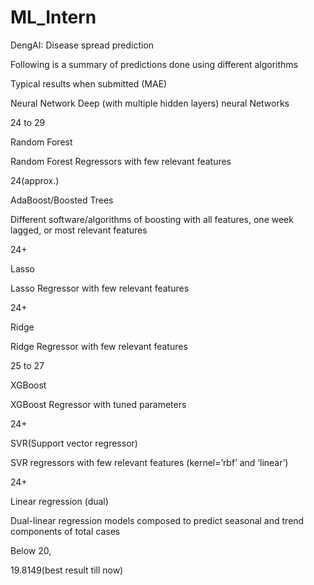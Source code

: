 # ML_Intern
DengAI: Disease spread prediction



Following is a summary of predictions done using different algorithms



Typical results when submitted (MAE)



Neural Network
Deep (with multiple hidden layers) neural Networks

24 to 29

Random Forest

Random Forest Regressors with few relevant features

24(approx.)

AdaBoost/Boosted Trees

Different software/algorithms of boosting with all features, one week lagged, or most
relevant features

24+

Lasso

Lasso Regressor with few relevant features

24+

Ridge

Ridge Regressor with few relevant features

25 to 27

XGBoost

XGBoost Regressor with tuned parameters

24+

SVR(Support vector regressor)

SVR regressors with few relevant features (kernel=’rbf’ and ‘linear’)

24+

Linear regression (dual)

Dual-linear regression models composed to predict seasonal and trend components of total cases


Below 20,

19.8149(best result till now)
